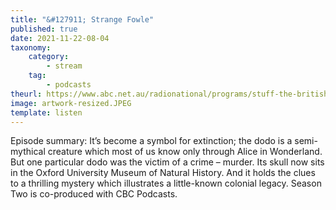 ```yaml
---
title: "&#127911; Strange Fowle"
published: true
date: 2021-11-22-08-04
taxonomy:
    category:
        - stream
    tag:
        - podcasts
theurl: https://www.abc.net.au/radionational/programs/stuff-the-british-stole/strange-fowle/13573014
image: artwork-resized.JPEG
template: listen
---
```


Episode summary: It&rsquo;s become a symbol for extinction; the dodo is a semi-mythical creature which most of us know only through Alice in Wonderland. But one particular dodo was the victim of a crime &ndash; murder. Its skull now sits in the Oxford University Museum of Natural History. And it holds the clues to a thrilling mystery which illustrates a little-known colonial legacy. Season Two is co-produced with CBC Podcasts.
